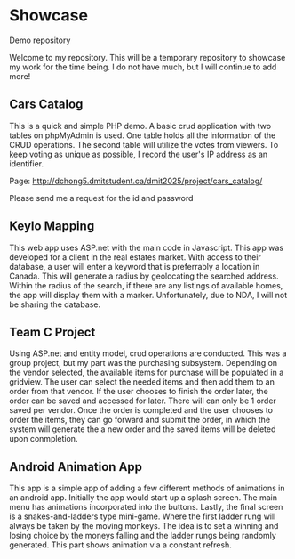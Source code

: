 # Showcase
Demo repository

Welcome to my repository. This will be a temporary repository to showcase my work for the time being. I do not have much, but I will continue to add more!

## Cars Catalog
This is a quick and simple PHP demo. A basic crud application with two tables on phpMyAdmin is used. One table holds all the information of the CRUD operations. The second table will utilize the votes from viewers. To keep voting as unique as possible, I record the user's IP address as an identifier.

Page:  http://dchong5.dmitstudent.ca/dmit2025/project/cars_catalog/

Please send me a request for the id and password

## Keylo Mapping
This web app uses ASP.net with the main code in Javascript. This app was developed for a client in the real estates market. With access to their database, a user will enter a keyword that is preferrably a location in Canada. This will generate a radius by geolocating the searched address. Within the radius of the search, if there are any listings of available homes, the app will display them with a marker. Unfortunately, due to NDA, I will not be sharing the database.

## Team C Project
Using ASP.net and entity model, crud operations are conducted. This was a group project, but my part was the purchasing subsystem. Depending on the vendor selected, the available items for purchase will be populated in a gridview. The user can select the needed items and then add them to an order from that vendor. If the user chooses to finish the order later, the order can be saved and accessed for later. There will can only be 1 order saved per vendor. Once the order is completed and the user chooses to order the items, they can go forward and submit the order, in which the system will generate the a new order and the saved items will be deleted upon conmpletion.

## Android Animation App
This app is a simple app of adding a few different methods of animations in an android app. Initially the app would start up a splash screen. The main menu has animations incorporated into the buttons. Lastly, the final screen is a snakes-and-ladders type mini-game. Where the first ladder rung will always be taken by the moving monkeys. The idea is to set a winning and losing choice by the moneys falling and the ladder rungs being randomly generated. This part shows animation via a constant refresh.
